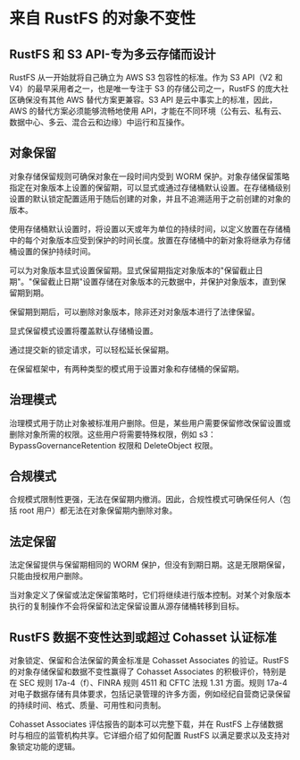 # 来自 RustFS 的对象不变性

## RustFS 和 S3 API-专为多云存储而设计

RustFS 从一开始就将自己确立为 AWS S3 包容性的标准。作为 S3 API（V2 和 V4）的最早采用者之一，也是唯一专注于 S3 的存储公司之一，RustFS 的庞大社区确保没有其他 AWS 替代方案更兼容。S3 API 是云中事实上的标准，因此，AWS 的替代方案必须能够流畅地使用 API，才能在不同环境（公有云、私有云、数据中心、多云、混合云和边缘）中运行和互操作。

## 对象保留

对象存储保留规则可确保对象在一段时间内受到 WORM 保护。对象存储保留策略指定在对象版本上设置的保留期，可以显式或通过存储桶默认设置。在存储桶级别设置的默认锁定配置适用于随后创建的对象，并且不追溯适用于之前创建的对象的版本。

使用存储桶默认设置时，将设置以天或年为单位的持续时间，以定义放置在存储桶中的每个对象版本应受到保护的时间长度。放置在存储桶中的新对象将继承为存储桶设置的保护持续时间。

可以为对象版本显式设置保留期。显式保留期指定对象版本的"保留截止日期"。"保留截止日期"设置存储在对象版本的元数据中，并保护对象版本，直到保留期到期。

保留期到期后，可以删除对象版本，除非还对对象版本进行了法律保留。

显式保留模式设置将覆盖默认存储桶设置。

通过提交新的锁定请求，可以轻松延长保留期。

在保留框架中，有两种类型的模式用于设置对象和存储桶的保留期。

## 治理模式

治理模式用于防止对象被标准用户删除。但是，某些用户需要保留修改保留设置或删除对象所需的权限。这些用户将需要特殊权限，例如 s3：BypassGovernanceRetention 权限和 DeleteObject 权限。

## 合规模式

合规模式限制性更强，无法在保留期内撤消。因此，合规性模式可确保任何人（包括 root 用户）都无法在对象保留期内删除对象。

## 法定保留

法定保留提供与保留期相同的 WORM 保护，但没有到期日期。这是无限期保留，只能由授权用户删除。

当对象定义了保留或法定保留策略时，它们将继续进行版本控制。对某个对象版本执行的复制操作不会将保留和法定保留设置从源存储桶转移到目标。

## RustFS 数据不变性达到或超过 Cohasset 认证标准

对象锁定、保留和合法保留的黄金标准是 Cohasset Associates 的验证。RustFS 的对象存储保留和数据不变性赢得了 Cohasset Associates 的积极评价，特别是在 SEC 规则 17a-4（f）、FINRA 规则 4511 和 CFTC 法规 1.31 方面。规则 17a-4 对电子数据存储有具体要求，包括记录管理的许多方面，例如经纪自营商记录保留的持续时间、格式、质量、可用性和问责制。

Cohasset Associates 评估报告的副本可以完整下载，并在 RustFS 上存储数据时与相应的监管机构共享。它详细介绍了如何配置 RustFS 以满足要求以及支持对象锁定功能的逻辑。
